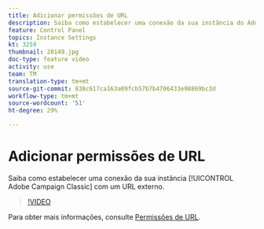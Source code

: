 ```yaml
---
title: Adicionar permissões de URL
description: Saiba como estabelecer uma conexão da sua instância do Adobe Campaign Classic com um URL externo.
feature: Control Panel
topics: Instance Settings
kt: 3259
thumbnail: 28149.jpg
doc-type: feature video
activity: use
team: TM
translation-type: tm+mt
source-git-commit: 838c617ca163a09fcb57b7b4706433e98869bc3d
workflow-type: tm+mt
source-wordcount: '51'
ht-degree: 29%

---
```



# Adicionar permissões de URL

Saiba como estabelecer uma conexão da sua instância [!UICONTROL Adobe Campaign Classic] com um URL externo.

>[!VIDEO](https://video.tv.adobe.com/v/28149?quality=12)

Para obter mais informações, consulte [Permissões de URL](https://docs.adobe.com/content/help/pt-BR/control-panel/using/instances-settings/url-permissions.html).
